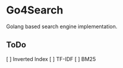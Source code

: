 # Go4Search

Golang based search engine implementation.

## ToDo

[ ] Inverted Index
[ ] TF-IDF
[ ] BM25
